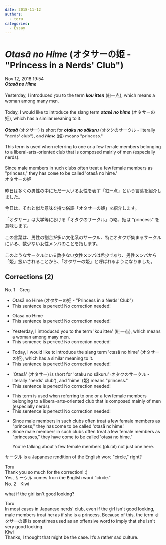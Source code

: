 ```yaml
---
date: 2018-11-12
authors:
  - toru
categories:
  - Essay
---
```


<h1 id="subject_show"><strong><em>Otasā no Hime</strong></em> (オタサーの姫 - "Princess in a Nerds' Club")</h1>
<div class="date">Nov 12, 2018 19:54</div>
<div id="post"><div id="body_show_ori">
<strong><em>Otasā no Hime</strong></em><br/><br/>Yesterday, I introduced you to the term <strong><em>kou itten</em></strong> (紅一点), which means a woman among many men.<br/><br/>Today, I would like to introduce the slang term <strong><em>otasā no hime</em></strong> (オタサーの姫), which has a similar meaning to it.<br/><br/><strong><em>Otasā</em></strong> (オタサー) is short for <strong><em>otaku no sākuru</em></strong> (オタクのサークル - literally "nerds' club"), and <strong><em>hime</em></strong> (姫) means "princess."<br/><br/>This term is used when referring to one or a few female members belonging to a liberal-arts-oriented club that is composed mainly of men (especially nerds).<br/><br/>Since male members in such clubs often treat a few female members as "princess," they has come to be called 'otasā no hime.'
</div></div>

<!-- more -->

<div id="post_ja"><div id="body_show_mo">
オタサーの姫<br/><br/>昨日は多くの男性の中にただ一人いる女性を表す「紅一点」という言葉を紹介しました。<br/><br/>今日は、それと似た意味を持つ俗語「オタサーの姫」を紹介します。<br/><br/>「オタサー」は大学等における「オタクのサークル」の略、姫は "princess" を意味します。<br/><br/>この言葉は、男性の割合が多い文化系のサークル、特にオタクが集まるサークルにいる、数少ない女性メンバのことを指します。<br/><br/>このようなサークルにいる数少ない女性メンバは希少であり、男性メンバから「姫」扱いされることから、「オタサーの姫」と呼ばれるようになりました。
</div></div>

## Corrections (2)
<div id="block"><div class="first_name"> No. 1　<span class="just_name">Greg</span></div><div id="block2">
<ul class="correction_field">
<li class="incorrect">Otasā no Hime (オタサーの姫 - "Princess in a Nerds' Club")</li>
<li class="corrected perfect">This sentence is perfect! No correction needed!</li>
</ul>
<ul class="correction_field">
<li class="incorrect">Otasā no Hime</li>
<li class="corrected perfect">This sentence is perfect! No correction needed!</li>
</ul>
<ul class="correction_field">
<li class="incorrect">Yesterday, I introduced you to the term 'kou itten' (紅一点), which means a woman among many men.</li>
<li class="corrected perfect">This sentence is perfect! No correction needed!</li>
</ul>
<ul class="correction_field">
<li class="incorrect">Today, I would like to introduce the slang term 'otasā no hime' (オタサーの姫), which has a similar meaning to it.</li>
<li class="corrected perfect">This sentence is perfect! No correction needed!</li>
</ul>
<ul class="correction_field">
<li class="incorrect">'Otasā' (オタサー) is short for 'otaku no sākuru' (オタクのサークル - literally "nerds' club"), and 'hime' (姫) means "princess."</li>
<li class="corrected perfect">This sentence is perfect! No correction needed!</li>
</ul>
<ul class="correction_field">
<li class="incorrect">This term is used when referring to one or a few female members belonging to a liberal-arts-oriented club that is composed mainly of men (especially nerds).</li>
<li class="corrected perfect">This sentence is perfect! No correction needed!</li>
</ul>
<ul class="correction_field">
<li class="incorrect">Since male members in such clubs often treat a few female members as "princess," they has come to be called 'otasā no hime.'</li>
<li class="corrected correct">
Since male members in such clubs often treat a few female members as "princess<span class="f_red">es</span>," they ha<span class="f_red">ve</span> come to be called 'otasā no hime.'
<p class="correction_comment">You're talking about a few female members (plural) not just one here.</p>
</li>
</ul>
<p class="comment_small">
 サークル is a Japanese rendition of the English word "circle," right?
</p>

</div><div class="name"><span class="just_name">Toru</span><br>
Thank you so much for the correction! :)<br/>Yes, サークル comes from the English word "circle."
</div>
</div>
<div id="block"><div class="first_name"> No. 2　<span class="just_name">Kiwi</span></div><div id="block2">
<p class="comment_small">
 what if the girl isn't good looking?
</p>

</div><div class="name"><span class="just_name">Toru</span><br>
In most cases in Japanese nerds' club, even if the girl isn't good looking, male members treat her as if she is a princess. Because of this, the term オタサーの姫 is sometimes used as an offensive word to imply that she isn't very good looking.
</div>
<div class="name"><span class="just_name">Kiwi</span><br>
Thanks, I thought that might be the case. It’s a rather sad culture.
</div>
</div>
